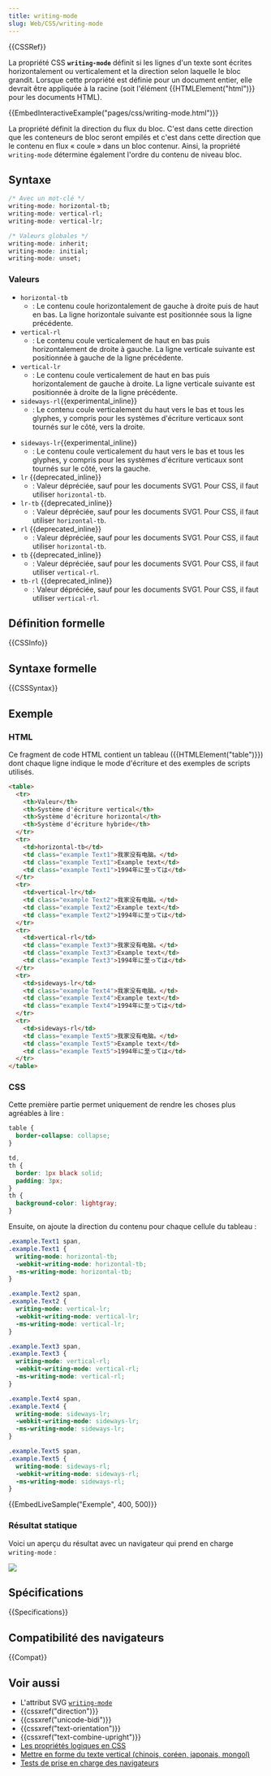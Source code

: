 ```yaml
---
title: writing-mode
slug: Web/CSS/writing-mode
---
```


{{CSSRef}}

La propriété CSS **`writing-mode`** définit si les lignes d'un texte sont écrites horizontalement ou verticalement et la direction selon laquelle le bloc grandit. Lorsque cette propriété est définie pour un document entier, elle devrait être appliquée à la racine (soit l'élément {{HTMLElement("html")}} pour les documents HTML).

{{EmbedInteractiveExample("pages/css/writing-mode.html")}}

La propriété définit la direction du flux du bloc. C'est dans cette direction que les conteneurs de bloc seront empilés et c'est dans cette direction que le contenu en flux « coule » dans un bloc contenur. Ainsi, la propriété `writing-mode` détermine également l'ordre du contenu de niveau bloc.

## Syntaxe

```css
/* Avec un mot-clé */
writing-mode: horizontal-tb;
writing-mode: vertical-rl;
writing-mode: vertical-lr;

/* Valeurs globales */
writing-mode: inherit;
writing-mode: initial;
writing-mode: unset;
```

### Valeurs

- `horizontal-tb`
  - : Le contenu coule horizontalement de gauche à droite puis de haut en bas. La ligne horizontale suivante est positionnée sous la ligne précédente.
- `vertical-rl`
  - : Le contenu coule verticalement de haut en bas puis horizontalement de droite à gauche. La ligne verticale suivante est positionnée à gauche de la ligne précédente.
- `vertical-lr`
  - : Le contenu coule verticalement de haut en bas puis horizontalement de gauche à droite. La ligne verticale suivante est positionnée à droite de la ligne précédente.
- `sideways-rl`{{experimental_inline}}
  - : Le contenu coule verticalement du haut vers le bas et tous les glyphes, y compris pour les systèmes d'écriture verticaux sont tournés sur le côté, vers la droite.

<!---->

- `sideways-lr`{{experimental_inline}}
  - : Le contenu coule verticalement du haut vers le bas et tous les glyphes, y compris pour les systèmes d'écriture verticaux sont tournés sur le côté, vers la gauche.
- `lr` {{deprecated_inline}}
  - : Valeur dépréciée, sauf pour les documents SVG1. Pour CSS, il faut utiliser `horizontal-tb`.
- `lr-tb` {{deprecated_inline}}
  - : Valeur dépréciée, sauf pour les documents SVG1. Pour CSS, il faut utiliser `horizontal-tb`.
- `rl` {{deprecated_inline}}
  - : Valeur dépréciée, sauf pour les documents SVG1. Pour CSS, il faut utiliser `horizontal-tb`.
- `tb` {{deprecated_inline}}
  - : Valeur dépréciée, sauf pour les documents SVG1. Pour CSS, il faut utiliser `vertical-rl`.
- `tb-rl` {{deprecated_inline}}
  - : Valeur dépréciée, sauf pour les documents SVG1. Pour CSS, il faut utiliser `vertical-rl`.

## Définition formelle

{{CSSInfo}}

## Syntaxe formelle

{{CSSSyntax}}

## Exemple

### HTML

Ce fragment de code HTML contient un tableau ({{HTMLElement("table")}}) dont chaque ligne indique le mode d'écriture et des exemples de scripts utilisés.

```html
<table>
  <tr>
    <th>Valeur</th>
    <th>Système d'écriture vertical</th>
    <th>Système d'écriture horizontal</th>
    <th>Système d'écriture hybride</th>
  </tr>
  <tr>
    <td>horizontal-tb</td>
    <td class="example Text1">我家没有电脑。</td>
    <td class="example Text1">Example text</td>
    <td class="example Text1">1994年に至っては</td>
  </tr>
  <tr>
    <td>vertical-lr</td>
    <td class="example Text2">我家没有电脑。</td>
    <td class="example Text2">Example text</td>
    <td class="example Text2">1994年に至っては</td>
  </tr>
  <tr>
    <td>vertical-rl</td>
    <td class="example Text3">我家没有电脑。</td>
    <td class="example Text3">Example text</td>
    <td class="example Text3">1994年に至っては</td>
  </tr>
  <tr>
    <td>sideways-lr</td>
    <td class="example Text4">我家没有电脑。</td>
    <td class="example Text4">Example text</td>
    <td class="example Text4">1994年に至っては</td>
  </tr>
  <tr>
    <td>sideways-rl</td>
    <td class="example Text5">我家没有电脑。</td>
    <td class="example Text5">Example text</td>
    <td class="example Text5">1994年に至っては</td>
  </tr>
</table>
```

### CSS

Cette première partie permet uniquement de rendre les choses plus agréables à lire :

```css
table {
  border-collapse: collapse;
}

td,
th {
  border: 1px black solid;
  padding: 3px;
}
th {
  background-color: lightgray;
}
```

Ensuite, on ajoute la direction du contenu pour chaque cellule du tableau :

```css
.example.Text1 span,
.example.Text1 {
  writing-mode: horizontal-tb;
  -webkit-writing-mode: horizontal-tb;
  -ms-writing-mode: horizontal-tb;
}

.example.Text2 span,
.example.Text2 {
  writing-mode: vertical-lr;
  -webkit-writing-mode: vertical-lr;
  -ms-writing-mode: vertical-lr;
}

.example.Text3 span,
.example.Text3 {
  writing-mode: vertical-rl;
  -webkit-writing-mode: vertical-rl;
  -ms-writing-mode: vertical-rl;
}

.example.Text4 span,
.example.Text4 {
  writing-mode: sideways-lr;
  -webkit-writing-mode: sideways-lr;
  -ms-writing-mode: sideways-lr;
}

.example.Text5 span,
.example.Text5 {
  writing-mode: sideways-rl;
  -webkit-writing-mode: sideways-rl;
  -ms-writing-mode: sideways-rl;
}
```

{{EmbedLiveSample("Exemple", 400, 500)}}

### Résultat statique

Voici un aperçu du résultat avec un navigateur qui prend en charge `writing-mode` :

![](writing-mode-actual-result.png)

## Spécifications

{{Specifications}}

## Compatibilité des navigateurs

{{Compat}}

## Voir aussi

- L'attribut SVG [`writing-mode`](/fr/docs/Web/SVG/Attribute/writing-mode)
- {{cssxref("direction")}}
- {{cssxref("unicode-bidi")}}
- {{cssxref("text-orientation")}}
- {{cssxref("text-combine-upright")}}
- [Les propriétés logiques en CSS](/fr/docs/Web/CSS/CSS_Logical_Properties)
- [Mettre en forme du texte vertical (chinois, coréen, japonais, mongol)](https://www.w3.org/International/articles/vertical-text/)
- [Tests de prise en charge des navigateurs](https://w3c.github.io/i18n-tests/results/writing-mode-vertical)
